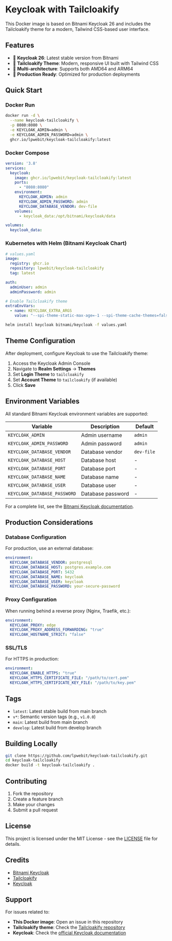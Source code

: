 # Keycloak with Tailcloakify

This Docker image is based on Bitnami Keycloak 26 and includes the Tailcloakify theme for a modern, Tailwind CSS-based user interface.

## Features

- 🔐 **Keycloak 26**: Latest stable version from Bitnami
- 🎨 **Tailcloakify Theme**: Modern, responsive UI built with Tailwind CSS
- 🚀 **Multi-architecture**: Supports both AMD64 and ARM64
- 🔧 **Production Ready**: Optimized for production deployments

## Quick Start

### Docker Run

```bash
docker run -d \
  --name keycloak-tailcloakify \
  -p 8080:8080 \
  -e KEYCLOAK_ADMIN=admin \
  -e KEYCLOAK_ADMIN_PASSWORD=admin \
  ghcr.io/lpwebit/keycloak-tailcloakify:latest
```

### Docker Compose

```yaml
version: '3.8'
services:
  keycloak:
    image: ghcr.io/lpwebit/keycloak-tailcloakify:latest
    ports:
      - "8080:8080"
    environment:
      KEYCLOAK_ADMIN: admin
      KEYCLOAK_ADMIN_PASSWORD: admin
      KEYCLOAK_DATABASE_VENDOR: dev-file
    volumes:
      - keycloak_data:/opt/bitnami/keycloak/data

volumes:
  keycloak_data:
```

### Kubernetes with Helm (Bitnami Keycloak Chart)

```yaml
# values.yaml
image:
  registry: ghcr.io
  repository: lpwebit/keycloak-tailcloakify
  tag: latest

auth:
  adminUser: admin
  adminPassword: admin

# Enable Tailcloakify theme
extraEnvVars:
  - name: KEYCLOAK_EXTRA_ARGS
    value: "--spi-theme-static-max-age=-1 --spi-theme-cache-themes=false"
```

```bash
helm install keycloak bitnami/keycloak -f values.yaml
```

## Theme Configuration

After deployment, configure Keycloak to use the Tailcloakify theme:

1. Access the Keycloak Admin Console
2. Navigate to **Realm Settings** → **Themes**
3. Set **Login Theme** to `tailcloakify`
4. Set **Account Theme** to `tailcloakify` (if available)
5. Click **Save**

## Environment Variables

All standard Bitnami Keycloak environment variables are supported:

| Variable | Description | Default |
|----------|-------------|---------|
| `KEYCLOAK_ADMIN` | Admin username | `admin` |
| `KEYCLOAK_ADMIN_PASSWORD` | Admin password | `admin` |
| `KEYCLOAK_DATABASE_VENDOR` | Database vendor | `dev-file` |
| `KEYCLOAK_DATABASE_HOST` | Database host | - |
| `KEYCLOAK_DATABASE_PORT` | Database port | - |
| `KEYCLOAK_DATABASE_NAME` | Database name | - |
| `KEYCLOAK_DATABASE_USER` | Database user | - |
| `KEYCLOAK_DATABASE_PASSWORD` | Database password | - |

For a complete list, see the [Bitnami Keycloak documentation](https://github.com/bitnami/containers/tree/main/bitnami/keycloak).

## Production Considerations

### Database Configuration

For production, use an external database:

```yaml
environment:
  KEYCLOAK_DATABASE_VENDOR: postgresql
  KEYCLOAK_DATABASE_HOST: postgres.example.com
  KEYCLOAK_DATABASE_PORT: 5432
  KEYCLOAK_DATABASE_NAME: keycloak
  KEYCLOAK_DATABASE_USER: keycloak
  KEYCLOAK_DATABASE_PASSWORD: your-secure-password
```

### Proxy Configuration

When running behind a reverse proxy (Nginx, Traefik, etc.):

```yaml
environment:
  KEYCLOAK_PROXY: edge
  KEYCLOAK_PROXY_ADDRESS_FORWARDING: "true"
  KEYCLOAK_HOSTNAME_STRICT: "false"
```

### SSL/TLS

For HTTPS in production:

```yaml
environment:
  KEYCLOAK_ENABLE_HTTPS: "true"
  KEYCLOAK_HTTPS_CERTIFICATE_FILE: "/path/to/cert.pem"
  KEYCLOAK_HTTPS_CERTIFICATE_KEY_FILE: "/path/to/key.pem"
```

## Tags

- `latest`: Latest stable build from main branch
- `v*`: Semantic version tags (e.g., `v1.0.0`)
- `main`: Latest build from main branch
- `develop`: Latest build from develop branch

## Building Locally

```bash
git clone https://github.com/lpwebit/keycloak-tailcloakify.git
cd keycloak-tailcloakify
docker build -t keycloak-tailcloakify .
```

## Contributing

1. Fork the repository
2. Create a feature branch
3. Make your changes
4. Submit a pull request

## License

This project is licensed under the MIT License - see the [LICENSE](LICENSE) file for details.

## Credits

- [Bitnami Keycloak](https://github.com/bitnami/containers/tree/main/bitnami/keycloak)
- [Tailcloakify](https://github.com/ALMiG-Kompressoren-GmbH/tailcloakify)
- [Keycloak](https://www.keycloak.org/)

## Support

For issues related to:
- **This Docker image**: Open an issue in this repository
- **Tailcloakify theme**: Check the [Tailcloakify repository](https://github.com/ALMiG-Kompressoren-GmbH/tailcloakify)
- **Keycloak**: Check the [official Keycloak documentation](https://www.keycloak.org/documentation)
